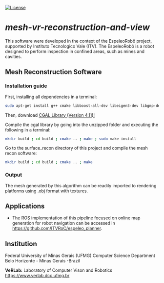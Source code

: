 [![License](https://img.shields.io/badge/license-GPL--3.0-blue.svg)](LICENSE)
# _mesh-vr-reconstruction-and-view_ #
This software were developed in the context of the EspeleoRobô project, supported by Instituto Tecnologico Vale (ITV). The EspeleoRobô is a robot designed to perform inspection in confined areas, such as mines and cavities.


## Mesh Reconstruction Software

### Installation guide
  First, installing all dependencies in a terminal:
  ```bash
  sudo apt-get install g++ cmake libboost-all-dev libeigen3-dev libgmp-dev libgmpxx4ldbl libmpfr-dev libpng-dev
  ```
  Then, download [CGAL Library (Version 4.11)!](https://github.com/CGAL/cgal/archive/releases/CGAL-4.11.tar.gz) 
  
  Compile the cgal library by going into the unzipped folder and executing the following in a terminal:
 ```bash
 mkdir build ; cd build ; cmake .. ; make ; sudo make install
 ```
 Go to the surface_recon directory of this project and compile the mesh recon software:
```bash
mkdir build ; cd build ; cmake .. ; make
```

### Output
The mesh generated by this algorithm can be readily imported to rendering platforms using .obj format with textures.

## Applications

- The ROS implementation of this pipeline focused on online map generation for robot navigation can be accessed in https://github.com/ITVRoC/espeleo_planner.

## Institution

Federal University of Minas Gerais (UFMG)
Computer Science Department
Belo Horizonte - Minas Gerais -Brazil 

**VeRLab:** Laboratory of Computer Vison and Robotics https://www.verlab.dcc.ufmg.br
  
